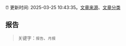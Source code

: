 :alarm_clock: 更新时间: 2025-03-25 10:43:35。[文章来源](/README.md)、[文章分类](/TAGS.md)

## 报告


> 关键字：`报告`、`月报`



